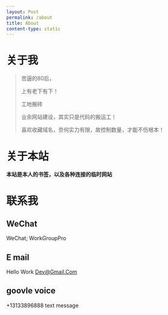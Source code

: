 ```yaml
---
layout: Post
permalink: /about
title: About
content-type: static
---
```


# 关于我

>  苦逼的80后，
> 
>  上有老下有下！
> 
>  工地搬砖
> 
>  业余网站建设，其实只是代码的搬运工！
> 
>  喜欢收藏域名，奈何实力有限，故控制数量，才能不伤根本！
 
# 关于本站

 **本站是本人的书签，以及各种连接的临时网站**
 
# 联系我

## WeChat 
WeChat; WorkGroupPro

## E mail
Hello Work Dev@Gmail.Com

## goovle voice
+13133896888 text message

